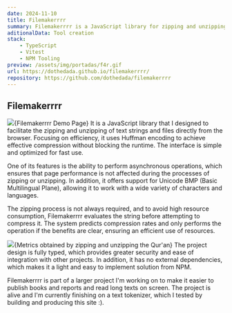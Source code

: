 ```yaml
---
date: 2024-11-10
title: Filemakerrrr
summary: Filemakerrrr is a JavaScript library for zipping and unzipping text strings in the browser using Huffman encoding. Asynchronous, efficient, non-blocking and with support for Unicode BMP. Easy to use, without dependencies, fully typed and available in NPM.
aditionalData: Tool creation
stack:
    - TypeScript
    - Vitest
    - NPM Tooling
preview: /assets/img/portadas/f4r.gif
url: https://dothedada.github.io/filemakerrrr/
repository: https://github.com/dothedada/filemakerrrr
---
```


## Filemakerrrr

![](/assets/img/f4r/header.jpg){Filemakerrrr Demo Page}
It is a JavaScript library that I designed to facilitate the zipping and unzipping of text strings and files directly from the browser. Focusing on efficiency, it uses Huffman encoding to achieve effective compression without blocking the runtime. The interface is simple and optimized for fast use.

One of its features is the ability to perform asynchronous operations, which ensures that page performance is not affected during the processes of zipping or unzipping. In addition, it offers support for Unicode BMP (Basic Multilingual Plane), allowing it to work with a wide variety of characters and languages.

The zipping process is not always required, and to avoid high resource consumption, Filemakerrrr evaluates the string before attempting to compress it. The system predicts compression rates and only performs the operation if the benefits are clear, ensuring an efficient use of resources.

![](/assets/img/f4r/zip.jpg){Metrics obtained by zipping and unzipping the Qur'an}
The project design is fully typed, which provides greater security and ease of integration with other projects. In addition, it has no external dependencies, which makes it a light and easy to implement solution from NPM.

Filemakerrrr is part of a larger project I'm working on to make it easier to publish books and reports and read long texts on screen. The project is alive and I'm currently finishing on a text tokenizer, which I tested by building and producing this site :).
